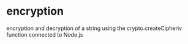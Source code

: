 # encryption
encryption and decryption of a string using the crypto.createCipheriv function connected to Node.js
